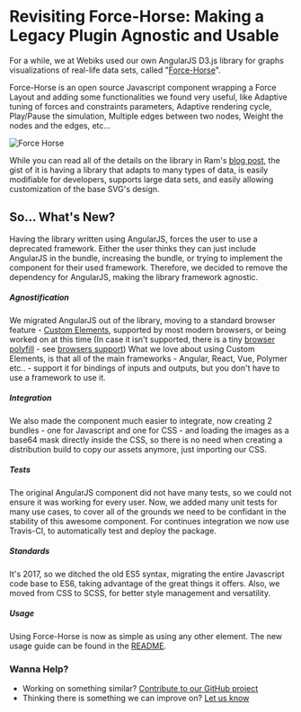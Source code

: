 # Revisiting Force-Horse: Making a Legacy Plugin Agnostic and Usable
For a while, we at Webiks used our own AngularJS D3.js library for graphs visualizations of real-life data sets, called "[Force-Horse](https://github.com/Webiks/force-horse)".

Force-Horse is an open source Javascript component wrapping a Force Layout and adding some functionalities we found very useful, like Adaptive tuning of forces and constraints parameters, Adaptive rendering cycle, Play/Pause the simulation, Multiple edges between two nodes, Weight the nodes and the edges, etc...

![Force Horse](http://webiks.com/wp-content/uploads/2016/07/force_horse-768x441.png)

While you can read all of the details on the library in Ram's [blog post](http://webiks.com/force-horse-force-layout-component/), the gist of it is having a library that adapts to many types of data, is easily modifiable for developers, supports large data sets, and easily allowing customization of the base SVG's design.

## So... What's New?
Having the library written using AngularJS, forces the user to use a deprecated framework. Either the user thinks they can just include AngularJS in the bundle, increasing the bundle, or trying to implement the component for their used framework.
Therefore, we decided to remove the dependency for AngularJS, making the library framework agnostic.

##### Agnostification
We migrated AngularJS out of the library, moving to a standard browser feature - [Custom Elements](https://developer.mozilla.org/en-US/docs/Web/Web_Components/Custom_Elements), supported by most modern browsers, or being worked on at this time (In case it isn't supported, there is a tiny [browser polyfill](https://github.com/webcomponents/webcomponentsjs) - see [browsers support](https://caniuse.com/#search=custom%20elements%20v0))
What we love about using Custom Elements, is that all of the main frameworks - Angular, React, Vue, Polymer etc.. - support it for bindings of inputs and outputs, but you don't have to use a framework to use it.

##### Integration
We also made the component much easier to integrate, now creating 2 bundles - one for Javascript and one for CSS - and loading the images as a base64 mask directly inside the CSS, so there is no need when creating a distribution build to copy our assets anymore, just importing our CSS.

##### Tests
The original AngularJS component did not have many tests, so we could not ensure it was working for every user. Now, we added many unit tests for many use cases, to cover all of the grounds we need to be confidant in the stability of this awesome component.
For continues integration we now use Travis-CI, to automatically test and deploy the package.

##### Standards
It's 2017, so we ditched the old ES5 syntax, migrating the entire Javascript code base to ES6, taking advantage of the great things it offers.
Also, we moved from CSS to SCSS, for better style management and versatility.

##### Usage
Using Force-Horse is now as simple as using any other element. The new usage guide can be found in the [README](https://github.com/Webiks/force-horse).

### Wanna Help?
- Working on something similar? [Contribute to our GitHub project](https://github.com/webiks/force-horse)
- Thinking there is something we can improve on? [Let us know](https://github.com/webiks/force-horse/issues)
